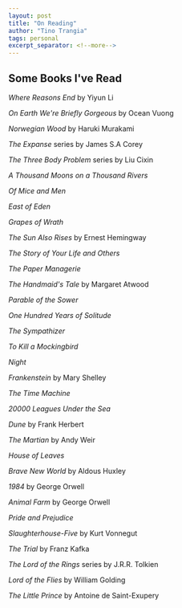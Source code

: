 ```yaml
---
layout: post
title: "On Reading"
author: "Tino Trangia"
tags: personal
excerpt_separator: <!--more-->
---
```


## Some Books I've Read

_Where Reasons End_ by Yiyun Li

_On Earth We're Briefly Gorgeous_ by Ocean Vuong

_Norwegian Wood_ by Haruki Murakami

_The Expanse_ series by James S.A Corey

_The Three Body Problem_ series by Liu Cixin

_A Thousand Moons on a Thousand Rivers_

_Of Mice and Men_

_East of Eden_

_Grapes of Wrath_

_The Sun Also Rises_ by Ernest Hemingway

_The Story of Your Life and Others_

_The Paper Managerie_

_The Handmaid's Tale_ by Margaret Atwood

_Parable of the Sower_

_One Hundred Years of Solitude_

_The Sympathizer_

_To Kill a Mockingbird_

_Night_ 

_Frankenstein_ by Mary Shelley

_The Time Machine_

_20000 Leagues Under the Sea_

_Dune_ by Frank Herbert

_The Martian_ by Andy Weir

_House of Leaves_

_Brave New World_ by Aldous Huxley

_1984_ by George Orwell

_Animal Farm_ by George Orwell

_Pride and Prejudice_

_Slaughterhouse-Five_ by Kurt Vonnegut

_The Trial_ by Franz Kafka

_The Lord of the Rings_ series by J.R.R. Tolkien

_Lord of the Flies_ by William Golding

_The Little Prince_ by Antoine de Saint-Exupery


